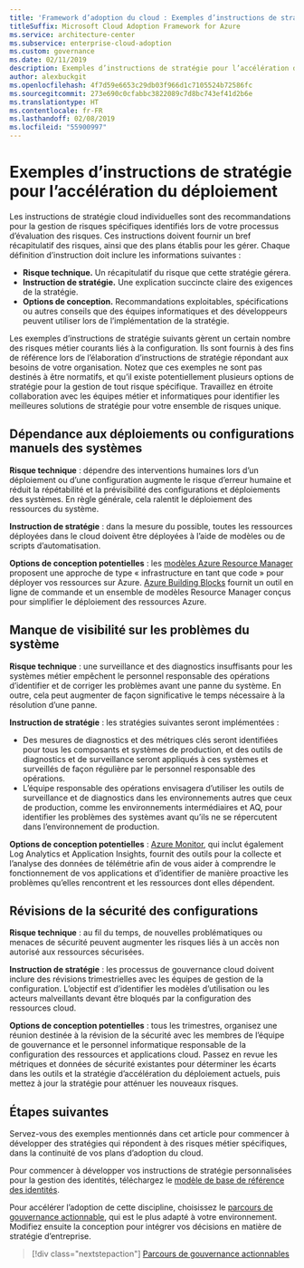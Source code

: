 ```yaml
---
title: 'Framework d’adoption du cloud : Exemples d’instructions de stratégie pour l’accélération du déploiement'
titleSuffix: Microsoft Cloud Adoption Framework for Azure
ms.service: architecture-center
ms.subservice: enterprise-cloud-adoption
ms.custom: governance
ms.date: 02/11/2019
description: Exemples d’instructions de stratégie pour l’accélération du déploiement
author: alexbuckgit
ms.openlocfilehash: 4f7d59e6653c29db03f966d1c7105524b72586fc
ms.sourcegitcommit: 273e690c0cfabbc3822089c7d8bc743ef41d2b6e
ms.translationtype: HT
ms.contentlocale: fr-FR
ms.lasthandoff: 02/08/2019
ms.locfileid: "55900997"
---
```

# <a name="deployment-acceleration-sample-policy-statements"></a>Exemples d’instructions de stratégie pour l’accélération du déploiement

Les instructions de stratégie cloud individuelles sont des recommandations pour la gestion de risques spécifiques identifiés lors de votre processus d’évaluation des risques. Ces instructions doivent fournir un bref récapitulatif des risques, ainsi que des plans établis pour les gérer. Chaque définition d’instruction doit inclure les informations suivantes :

- **Risque technique.** Un récapitulatif du risque que cette stratégie gérera.
- **Instruction de stratégie.** Une explication succincte claire des exigences de la stratégie.
- **Options de conception.** Recommandations exploitables, spécifications ou autres conseils que des équipes informatiques et des développeurs peuvent utiliser lors de l’implémentation de la stratégie.

Les exemples d’instructions de stratégie suivants gèrent un certain nombre des risques métier courants liés à la configuration. Ils sont fournis à des fins de référence lors de l’élaboration d’instructions de stratégie répondant aux besoins de votre organisation. Notez que ces exemples ne sont pas destinés à être normatifs, et qu’il existe potentiellement plusieurs options de stratégie pour la gestion de tout risque spécifique. Travaillez en étroite collaboration avec les équipes métier et informatiques pour identifier les meilleures solutions de stratégie pour votre ensemble de risques unique.

## <a name="reliance-on-manual-deployment-or-configuration-of-systems"></a>Dépendance aux déploiements ou configurations manuels des systèmes

**Risque technique** : dépendre des interventions humaines lors d’un déploiement ou d’une configuration augmente le risque d’erreur humaine et réduit la répétabilité et la prévisibilité des configurations et déploiements des systèmes. En règle générale, cela ralentit le déploiement des ressources du système.

**Instruction de stratégie** : dans la mesure du possible, toutes les ressources déployées dans le cloud doivent être déployées à l’aide de modèles ou de scripts d’automatisation.

**Options de conception potentielles** : les [modèles Azure Resource Manager](/azure/azure-resource-manager/resource-group-overview#template-deployment) proposent une approche de type « infrastructure en tant que code » pour déployer vos ressources sur Azure. [Azure Building Blocks](https://github.com/mspnp/template-building-blocks/wiki) fournit un outil en ligne de commande et un ensemble de modèles Resource Manager conçus pour simplifier le déploiement des ressources Azure.

## <a name="lack-of-visibility-into-system-issues"></a>Manque de visibilité sur les problèmes du système

**Risque technique** : une surveillance et des diagnostics insuffisants pour les systèmes métier empêchent le personnel responsable des opérations d’identifier et de corriger les problèmes avant une panne du système. En outre, cela peut augmenter de façon significative le temps nécessaire à la résolution d’une panne.

**Instruction de stratégie** : les stratégies suivantes seront implémentées :

- Des mesures de diagnostics et des métriques clés seront identifiées pour tous les composants et systèmes de production, et des outils de diagnostics et de surveillance seront appliqués à ces systèmes et surveillés de façon régulière par le personnel responsable des opérations.
- L’équipe responsable des opérations envisagera d’utiliser les outils de surveillance et de diagnostics dans les environnements autres que ceux de production, comme les environnements intermédiaires et AQ, pour identifier les problèmes des systèmes avant qu’ils ne se répercutent dans l’environnement de production.

**Options de conception potentielles** : [Azure Monitor](/azure/azure-monitor/), qui inclut également Log Analytics et Application Insights, fournit des outils pour la collecte et l’analyse des données de télémétrie afin de vous aider à comprendre le fonctionnement de vos applications et d’identifier de manière proactive les problèmes qu’elles rencontrent et les ressources dont elles dépendent.

## <a name="configuration-security-reviews"></a>Révisions de la sécurité des configurations

**Risque technique** : au fil du temps, de nouvelles problématiques ou menaces de sécurité peuvent augmenter les risques liés à un accès non autorisé aux ressources sécurisées.

**Instruction de stratégie** : les processus de gouvernance cloud doivent inclure des révisions trimestrielles avec les équipes de gestion de la configuration. L’objectif est d’identifier les modèles d’utilisation ou les acteurs malveillants devant être bloqués par la configuration des ressources cloud.

**Options de conception potentielles** : tous les trimestres, organisez une réunion destinée à la révision de la sécurité avec les membres de l’équipe de gouvernance et le personnel informatique responsable de la configuration des ressources et applications cloud. Passez en revue les métriques et données de sécurité existantes pour déterminer les écarts dans les outils et la stratégie d’accélération du déploiement actuels, puis mettez à jour la stratégie pour atténuer les nouveaux risques.

## <a name="next-steps"></a>Étapes suivantes

Servez-vous des exemples mentionnés dans cet article pour commencer à développer des stratégies qui répondent à des risques métier spécifiques, dans la continuité de vos plans d’adoption du cloud.

Pour commencer à développer vos instructions de stratégie personnalisées pour la gestion des identités, téléchargez le [modèle de base de référence des identités](template.md).

Pour accélérer l’adoption de cette discipline, choisissez le [parcours de gouvernance actionnable](../journeys/overview.md), qui est le plus adapté à votre environnement. Modifiez ensuite la conception pour intégrer vos décisions en matière de stratégie d’entreprise.

> [!div class="nextstepaction"]
> [Parcours de gouvernance actionnables](../journeys/overview.md)